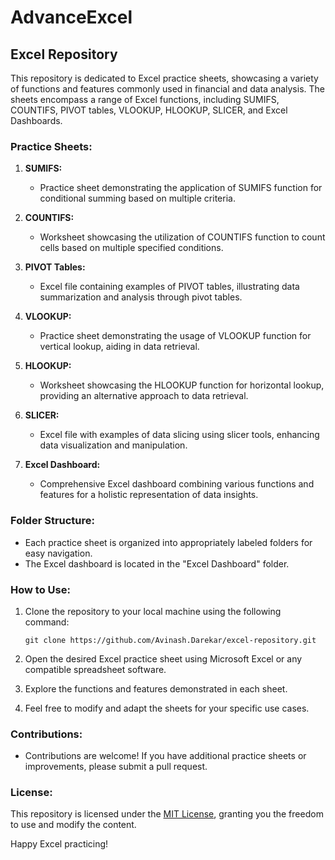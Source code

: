 # AdvanceExcel



## Excel Repository

This repository is dedicated to Excel practice sheets, showcasing a variety of functions and features commonly used in financial and data analysis. The sheets encompass a range of Excel functions, including SUMIFS, COUNTIFS, PIVOT tables, VLOOKUP, HLOOKUP, SLICER, and Excel Dashboards.

### Practice Sheets:

1. **SUMIFS:**
   - Practice sheet demonstrating the application of SUMIFS function for conditional summing based on multiple criteria.

2. **COUNTIFS:**
   - Worksheet showcasing the utilization of COUNTIFS function to count cells based on multiple specified conditions.

3. **PIVOT Tables:**
   - Excel file containing examples of PIVOT tables, illustrating data summarization and analysis through pivot tables.

4. **VLOOKUP:**
   - Practice sheet demonstrating the usage of VLOOKUP function for vertical lookup, aiding in data retrieval.

5. **HLOOKUP:**
   - Worksheet showcasing the HLOOKUP function for horizontal lookup, providing an alternative approach to data retrieval.

6. **SLICER:**
   - Excel file with examples of data slicing using slicer tools, enhancing data visualization and manipulation.

7. **Excel Dashboard:**
   - Comprehensive Excel dashboard combining various functions and features for a holistic representation of data insights.

### Folder Structure:

- Each practice sheet is organized into appropriately labeled folders for easy navigation.
- The Excel dashboard is located in the "Excel Dashboard" folder.
  
### How to Use:

1. Clone the repository to your local machine using the following command:

   ```
   git clone https://github.com/Avinash.Darekar/excel-repository.git
   ```

2. Open the desired Excel practice sheet using Microsoft Excel or any compatible spreadsheet software.

3. Explore the functions and features demonstrated in each sheet.

4. Feel free to modify and adapt the sheets for your specific use cases.

### Contributions:

- Contributions are welcome! If you have additional practice sheets or improvements, please submit a pull request.

### License:

This repository is licensed under the [MIT License](LICENSE), granting you the freedom to use and modify the content.

Happy Excel practicing!
